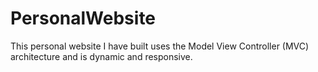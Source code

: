 # PersonalWebsite
This personal website I have built uses the Model View Controller (MVC) architecture and is dynamic and responsive.
